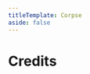 ```yaml
---
titleTemplate: Corpse
aside: false
---
```


# Credits

<Credits :credits="credits"/>

<script setup>
const credits = [
  {
    element: { name: "Russian translation" },
    name: {
      name: "ghost_screa_m",
      link: "https://curseforge.com/members/ghost_screa_m",
    },
  },
  {
    element: { name: "Brazilian Portuguese translation" },
    name: {
      name: "srbedrock",
      link: "https://curseforge.com/members/srbedrock",
    },
  },
  {
    element: { name: "Brazilian Portuguese translation" },
    name: {
      name: "Mikeliro",
      link: "https://github.com/Mikeliro",
    },
  },
  {
    element: { name: "Polish translation" },
    name: {
      name: "DarkKnightComes",
      link: "https://legacy.curseforge.com/members/darkknightcomes",
    },
  },
  {
    element: { name: "Chinese translation" },
    name: {
      name: "edmory",
      link: "https://legacy.curseforge.com/members/edmory",
    },
  },
  {
    element: { name: "Russian translation" },
    name: {
      name: "DrHesperusModoVestnic",
      link: "https://github.com/DrHesperusModoVestnic",
    },
  },
  {
    element: { name: "Polish translation" },
    name: {
      name: "Greg-21",
      link: "https://github.com/Greg-21",
    },
  },
  {
    element: { name: "Ukrainian translation" },
    name: {
      name: "prosplash1",
      link: "https://legacy.curseforge.com/members/prosplash1/",
    },
  },
  {
    element: { name: "French translation" },
    name: {
      name: "BlackJamesYT",
      link: "https://github.com/BlackJamesYT",
    },
  },
  {
    element: { name: "Korean translation" },
    name: {
      name: "qkrehf2",
      link: "https://github.com/qkrehf2",
    },
  },
  {
    element: { name: "Swedish translation" },
    name: {
      name: "Regnander",
      link: "https://github.com/Regnander",
    },
  },
  {
    element: { name: "Czech translation" },
    name: {
      name: "HonzaVinCZ",
      link: "https://github.com/HonzaVinCZ",
    },
  },
  {
    element: { name: "Norwegian translation" },
    name: {
      name: "Bloodaxe95",
      link: "https://github.com/Bloodaxe95",
    },
  },
  {
    element: { name: "Italian translation" },
    name: {
      name: "SimGitHub5",
      link: "https://github.com/SimGitHub5",
    },
  },
  {
    element: { name: "Chinese translation" },
    name: {
      name: "ArchiDreamZ",
      link: "https://github.com/ArchiDreamZ",
    },
  },
  {
    element: { name: "Spanish translation" },
    name: {
      name: "Alessy",
      link: "https://github.com/Bksp",
    },
  },
  {
    element: { name: "Brazilian Portuguese translation" },
    name: {
      name: "FITFC",
      link: "https://github.com/FITFC",
    },
  },
  {
    element: { name: "Japanese translation" },
    name: {
      name: "taizazanek",
      link: "https://github.com/taizazanek",
    },
  },
  {
    element: { name: "Traditional Chinese translation" },
    name: {
      name: "dirtTW",
      link: "https://github.com/yichifauzi",
    },
  },
  {
    element: { name: "Turkish translation" },
    name: {
      name: "RuyaSavascisi",
      link: "https://github.com/RuyaSavascisi",
    },
  },
  {
    element: { name: "Russian translation" },
    name: {
      name: "Heimdallr-1",
      link: "https://github.com/Heimdallr-1",
    },
  },
];
</script>
